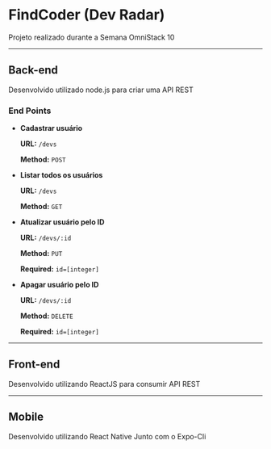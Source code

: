 # **FindCoder (Dev Radar)**

Projeto realizado durante a Semana OmniStack 10

---

## **Back-end**

Desenvolvido utilizado node.js para criar uma API REST

### **End Points**

- **Cadastrar usuário**

  **URL:** `/devs`

  **Method:** `POST`

- **Listar todos os usuários**

  **URL:** `/devs`

  **Method:** `GET`

- **Atualizar usuário pelo ID**

  **URL:** `/devs/:id`

  **Method:** `PUT`

  **Required:** `id=[integer]`

- **Apagar usuário pelo ID**

  **URL:** `/devs/:id`

  **Method:** `DELETE`

  **Required:** `id=[integer]`

---

## Front-end

Desenvolvido utilizando ReactJS para consumir API REST

---

## Mobile

Desenvolvido utilizando React Native Junto com o Expo-Cli

